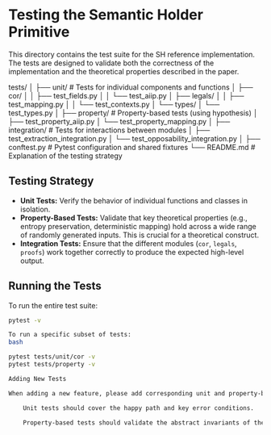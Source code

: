 # Testing the Semantic Holder Primitive

This directory contains the test suite for the SH reference implementation. The tests are designed to validate both the correctness of the implementation and the theoretical properties described in the paper.

tests/
│
├── unit/                    # Tests for individual components and functions
│   ├── cor/
│   │   ├── test_fields.py
│   │   └── test_aiip.py
│   ├── legals/
│   │   ├── test_mapping.py
│   │   └── test_contexts.py
│   └── types/
│       └── test_types.py
│
├── property/                # Property-based tests (using hypothesis)
│   ├── test_property_aiip.py
│   └── test_property_mapping.py
│
├── integration/             # Tests for interactions between modules
│   ├── test_extraction_integration.py
│   └── test_opposability_integration.py
│
├── conftest.py              # Pytest configuration and shared fixtures
└── README.md                # Explanation of the testing strategy

## Testing Strategy

*   **Unit Tests:** Verify the behavior of individual functions and classes in isolation.
*   **Property-Based Tests:** Validate that key theoretical properties (e.g., entropy preservation, deterministic mapping) hold across a wide range of randomly generated inputs. This is crucial for a theoretical construct.
*   **Integration Tests:** Ensure that the different modules (`cor`, `legals`, `proofs`) work together correctly to produce the expected high-level output.

## Running the Tests

To run the entire test suite:
```bash
pytest -v

To run a specific subset of tests:
bash

pytest tests/unit/cor -v
pytest tests/property -v

Adding New Tests

When adding a new feature, please add corresponding unit and property-based tests.

    Unit tests should cover the happy path and key error conditions.

    Property-based tests should validate the abstract invariants of the system.


